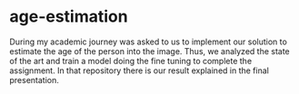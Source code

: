 # age-estimation
During my academic journey was asked to us to implement our solution to estimate the age of the person into the image. Thus, we analyzed the state of the art and train a model doing the fine tuning to complete the assignment. In that repository there is our result explained in the final presentation.
